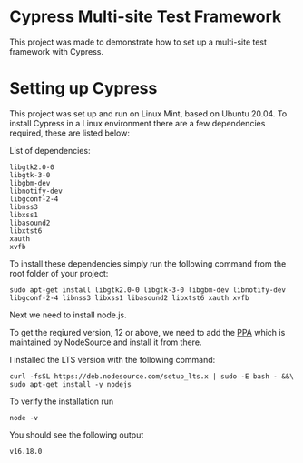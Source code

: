 # Cypress Multi-site Test Framework
This project was made to demonstrate how to set up a multi-site test framework with Cypress.


# Setting up Cypress
This project was set up and run on Linux Mint, based on Ubuntu 20.04. To install Cypress in a Linux environment there are a few dependencies required, these are listed below:

List of dependencies:

```
libgtk2.0-0
libgtk-3-0 
libgbm-dev 
libnotify-dev 
libgconf-2-4 
libnss3 
libxss1 
libasound2 
libxtst6 
xauth 
xvfb
```


To install these dependencies simply run the following command from the root folder of your project: 

```
sudo apt-get install libgtk2.0-0 libgtk-3-0 libgbm-dev libnotify-dev libgconf-2-4 libnss3 libxss1 libasound2 libxtst6 xauth xvfb
```

Next we need to install node.js. 

To get the reqiured version, 12 or above, we need to add the [PPA](https://github.com/nodesource/distributions/blob/master/README.md) which is maintained by NodeSource and install it from there.

I installed the LTS version with the following command:

```
curl -fsSL https://deb.nodesource.com/setup_lts.x | sudo -E bash - &&\
sudo apt-get install -y nodejs
```

To verify the installation run 

```
node -v
```

You should see the following output

```
v16.18.0
```



